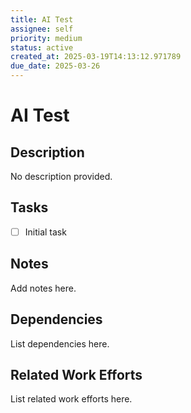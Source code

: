```yaml
---
title: AI Test
assignee: self
priority: medium
status: active
created_at: 2025-03-19T14:13:12.971789
due_date: 2025-03-26
---
```


# AI Test

## Description
No description provided.

## Tasks
- [ ] Initial task

## Notes
Add notes here.

## Dependencies
List dependencies here.

## Related Work Efforts
List related work efforts here.